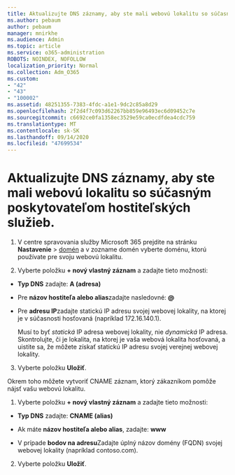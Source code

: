 ```yaml
---
title: Aktualizujte DNS záznamy, aby ste mali webovú lokalitu so súčasným poskytovateľom hostiteľských služieb.
ms.author: pebaum
author: pebaum
manager: mnirkhe
ms.audience: Admin
ms.topic: article
ms.service: o365-administration
ROBOTS: NOINDEX, NOFOLLOW
localization_priority: Normal
ms.collection: Adm_O365
ms.custom:
- "42"
- "43"
- "100002"
ms.assetid: 48251355-7383-4fdc-a1e1-9dc2c85a8d29
ms.openlocfilehash: 2f2d4f7c093d62267bb859e96493ec6d09452c7e
ms.sourcegitcommit: c6692ce0fa1358ec3529e59ca0ecdfdea4cdc759
ms.translationtype: MT
ms.contentlocale: sk-SK
ms.lasthandoff: 09/14/2020
ms.locfileid: "47699534"
---
```

# <a name="update-dns-records-to-keep-your-website-with-your-current-hosting-provider"></a>Aktualizujte DNS záznamy, aby ste mali webovú lokalitu so súčasným poskytovateľom hostiteľských služieb.

1. V centre spravovania služby Microsoft 365 prejdite na stránku **Nastavenie**  >  [domén](https://portal.office.com/adminportal/home#/Domains) a v zozname domén vyberte doménu, ktorú používate pre svoju webovú lokalitu.

2. Vyberte položku **+ nový vlastný záznam** a zadajte tieto možnosti:

  - **Typ DNS** zadajte: **A (adresa)**

  - Pre **názov hostiteľa alebo alias**zadajte nasledovné: **@**

  - Pre **adresu IP**zadajte statickú IP adresu svojej webovej lokality, na ktorej je v súčasnosti hosťovaná (napríklad 172.16.140.1).

    Musí to byť  *statická*  IP adresa webovej lokality, nie  *dynamická*  IP adresa. Skontrolujte, či je lokalita, na ktorej je vaša webová lokalita hosťovaná, a uistite sa, že môžete získať statickú IP adresu svojej verejnej webovej lokality.

3. Vyberte položku **Uložiť**.

Okrem toho môžete vytvoriť CNAME záznam, ktorý zákazníkom pomôže nájsť vašu webovú lokalitu.
  
1. Vyberte položku **+ nový vlastný záznam** a zadajte tieto možnosti:

  - **Typ DNS** zadajte: **CNAME (alias)**

  - Ak máte **názov hostiteľa alebo alias**, zadajte: **www**

  - V prípade **bodov na adresu**Zadajte úplný názov domény (FQDN) svojej webovej lokality (napríklad contoso.com).

2. Vyberte položku **Uložiť**.
